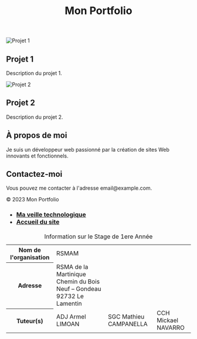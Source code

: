 <!DOCTYPE html>
<html lang="fr">
<head>
    <meta charset="UTF-8">
    <meta name="viewport" content="width=device-width, initial-scale=1.0">
    <title>Mon Portfolio</title>
    <link rel="stylesheet" href="styles.css"> <!-- Créez un fichier CSS externe pour personnaliser le style -->
</head>
<body>
    <header>
        <h1>Mon Portfolio</h1>
    </header>
    <section id="projets">
        <div class="projet">
            <img src="projet1.jpg" alt="Projet 1">
            <h2>Projet 1</h2>
            <p>Description du projet 1.</p>
        </div>
        <div class="projet">
            <img src="projet2.jpg" alt="Projet 2">
            <h2>Projet 2</h2>
            <p>Description du projet 2.</p>
        </div>
        <!-- Ajoutez plus de projets ici -->
    </section>
    <!-- Section À propos -->
    <section id="apropos">
        <h2>À propos de moi</h2>
        <p>Je suis un développeur web passionné par la création de sites Web innovants et fonctionnels.</p>
    </section>
    <!-- Section Contact -->
    <section id="contact">
        <h2>Contactez-moi</h2>
        <p>Vous pouvez me contacter à l'adresse email@example.com.</p>
    </section>
    <!-- Ajoutez d'autres sections au besoin -->
    <footer>
        <p>&copy; 2023 Mon Portfolio</p>
    </footer>
</body>
</html>

<h3>
    <ul>
        <li><a href="veille">Ma veille technologique</a></li>
        <li><a href=".">Accueil du site</a></li>
    </ul>
</h3>
<h4>
    <table>  
        <caption>Information sur le Stage de 1ere Année</caption>
            <tr> 
                <th>Nom de l'organisation</th><td>RSMAM</td>
            </tr>
            <tr> 
                <th>Adresse</th><td>RSMA de la Martinique Chemin du Bois Neuf – Gondeau 92732 Le Lamentin</td>
            </tr>
            <tr> 
                <th>Tuteur(s)</th><td>ADJ Armel LIMOAN</td><td>SGC Mathieu CAMPANELLA</td><td>CCH Mickael NAVARRO</td>
            </tr>


</table>
</h4>